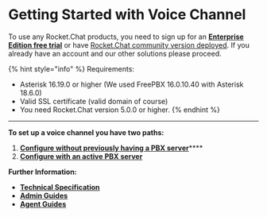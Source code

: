 # Getting Started with Voice Channel

To use any Rocket.Chat products, you need to sign up for an [**Enterprise Edition free trial**](https://docs.rocket.chat/guides/enterprise-edition-trial) or have [Rocket.Chat community version deployed](https://docs.rocket.chat/quick-start/deploying-rocket.chat). If you already have an account and our other solutions please proceed.

{% hint style="info" %}
Requirements:

* Asterisk 16.19.0 or higher (We used FreePBX 16.0.10.40 with Asterisk 18.6.0)
* Valid SSL certificate (valid domain of course)
* You need Rocket.Chat version 5.0.0 or higher.&#x20;
{% endhint %}

****

**To set up a voice channel you have two paths:**

1. [**Configure without previously having a PBX server**](configure-without-previously-having-a-pbx-server/)****
2. ****[**Configure with an active PBX server**](<configure with an active PBX server.md>)****



**Further Information:**

* ****[**Technical Specification**](https://docs.rocket.chat/guides/rocket.chat-call-center/getting-started-with-call-center/Call%20Center%20Technical%20Specification)****
* ****[**Admin Guides**](https://docs.rocket.chat/guides/rocket.chat-voice-channel/voice-channel-admin-guides)****
* ****[**Agent Guides**](https://docs.rocket.chat/guides/rocket.chat-voice-channel/voice-channel-agent-guides)****
